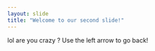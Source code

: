 ```yaml
---
layout: slide
title: "Welcome to our second slide!"
---
```

lol are you crazy ?
Use the left arrow to go back!
